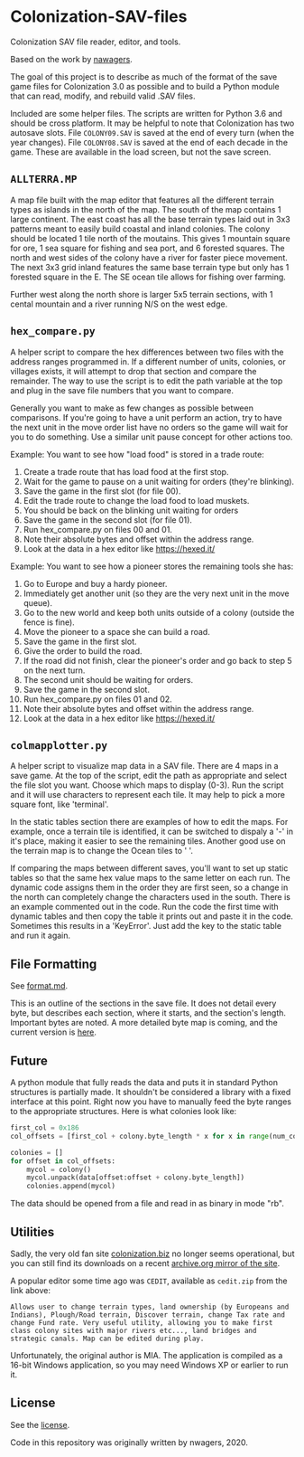 # Colonization-SAV-files
Colonization SAV file reader, editor, and tools.

Based on the work by [nawagers](https://github.com/nawagers/Colonization-SAV-files).

The goal of this project is to describe as much of the format of the save game files for Colonization 3.0 as possible and to build a Python module that can read, modify, and rebuild valid .SAV files.

Included are some helper files. The scripts are written for Python 3.6 and should be cross platform. It may be helpful to note that Colonization has two autosave slots. File `COLONY09.SAV` is saved at the end of every turn (when the year changes). File `COLONY08.SAV` is saved at the end of each decade in the game. These are available in the load screen, but not the save screen.

## `ALLTERRA.MP`
A map file built with the map editor that features all the different terrain types as islands in the north of the map. The south of the map contains 1 large continent. The east coast has all the base terrain types laid out in 3x3 patterns meant to easily build coastal and inland colonies. The colony should be located 1 tile north of the moutains. This gives 1 mountain square for ore, 1 sea square for fishing and sea port, and 6 forested squares. The north and west sides of the colony have a river for faster piece movement. The next 3x3 grid inland features the same base terrain type but only has 1 forested square in the E. The SE ocean tile allows for fishing over farming.

Further west along the north shore is larger 5x5 terrain sections, with 1 cental mountain and a river running N/S on the west edge.

## `hex_compare.py`
A helper script to compare the hex differences between two files with the address ranges programmed in. If a different number of units, colonies, or villages exists, it will attempt to drop that section and compare the remainder. The way to use the script is to edit the path variable at the top and plug in the save file numbers that you want to compare.

Generally you want to make as few changes as possible between comparisons. If you're going to have a unit perform an action, try to have the next unit in the move order list have no orders so the game will wait for you to do something. Use a similar unit pause concept for other actions too.

Example: You want to see how "load food" is stored in a trade route:
1. Create a trade route that has load food at the first stop.
2. Wait for the game to pause on a unit waiting for orders (they're blinking).
3. Save the game in the first slot (for file 00).
4. Edit the trade route to change the load food to load muskets.
5. You should be back on the blinking unit waiting for orders
6. Save the game in the second slot (for file 01).
7. Run hex_compare.py on files 00 and 01.
8. Note their absolute bytes and offset within the address range.
9. Look at the data in a hex editor like https://hexed.it/

Example: You want to see how a pioneer stores the remaining tools she has:
1. Go to Europe and buy a hardy pioneer.
2. Immediately get another unit (so they are the very next unit in the move queue).
3. Go to the new world and keep both units outside of a colony (outside the fence is fine).
4. Move the pioneer to a space she can build a road.
5. Save the game in the first slot.
6. Give the order to build the road.
7. If the road did not finish, clear the pioneer's order and go back to step 5 on the next turn.
8. The second unit should be waiting for orders.
9. Save the game in the second slot.
10. Run hex_compare.py on files 01 and 02.
11. Note their absolute bytes and offset within the address range.
12. Look at the data in a hex editor like https://hexed.it/


## `colmapplotter.py`
A helper script to visualize map data in a SAV file. There are 4 maps in a save game. At the top of the script, edit the path as appropriate and select the file slot you want. Choose which maps to display (0-3). Run the script and it will use characters to represent each tile. It may help to pick a more square font, like 'terminal'.

In the static tables section there are examples of how to edit the maps. For example, once a terrain tile is identified, it can be switched to dispaly a '-' in it's place, making it easier to see the remaining tiles. Another good use on the terrain map is to change the Ocean tiles to ' '.

If comparing the maps between different saves, you'll want to set up static tables so that the same hex value maps to the same letter on each run. The dynamic code assigns them in the order they are first seen, so a change in the north can completely change the characters used in the south. There is an example commented out in the code. Run the code the first time with dynamic tables and then copy the table it prints out and paste it in the code. Sometimes this results in a 'KeyError'. Just add the key to the static table and run it again.


## File Formatting

See [format.md](FORMAT.md).

This is an outline of the sections in the save file. It does not detail every byte, but describes each section, where it starts, and the section's length. Important bytes are noted. A more detailed byte map is coming, and the current version is [here](https://docs.google.com/spreadsheets/d/1_IOGjJbMT43z2Tcr-Rhdwkg65iBaAV7Lo3XRl-08hII/edit?usp=sharing).

## Future
A python module that fully reads the data and puts it in standard Python structures is partially made. It shouldn't be considered a library with a fixed interface at this point. Right now you have to manually feed the byte ranges to the appropriate structures. Here is what colonies look like:

```python
first_col = 0x186
col_offsets = [first_col + colony.byte_length * x for x in range(num_colonies)]

colonies = []
for offset in col_offsets:
    mycol = colony()
    mycol.unpack(data[offset:offset + colony.byte_length])
    colonies.append(mycol)
```

The data should be opened from a file and read in as binary in mode "rb".


## Utilities

Sadly, the very old fan site [colonization.biz](http://www.colonization.biz) no longer seems operational, but you can still find its downloads on a recent [archive.org mirror of the site](https://web.archive.org/web/20200226052455/http://www.colonization.biz/download.htm).

A popular editor some time ago was `CEDIT`, available as `cedit.zip` from the link above:

    Allows user to change terrain types, land ownership (by Europeans and Indians), Plough/Road terrain, Discover terrain, change Tax rate and change Fund rate. Very useful utility, allowing you to make first class colony sites with major rivers etc..., land bridges and strategic canals. Map can be edited during play.

Unfortunately, the original author is MIA. The application is compiled as a 16-bit Windows application, so you may need Windows XP or earlier to run it.


## License

See the [license](LICENSE.md).

Code in this repository was originally written by nwagers, 2020.
